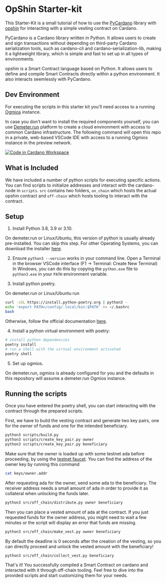 # OpShin Starter-kit

This Starter-Kit is a small tutorial of how to use the [PyCardano](https://github.com/Python-Cardano/pycardano) library 
with [opshin](https://github.com/OpShin/opshin) for interacting with a simple vesting contract on Cardano.

PyCardano is a Cardano library written in Python. It allows users to create and sign transactions without depending on third-party Cardano serialization tools, such as cardano-cli and cardano-serialization-lib, making it a lightweight library, which is simple and fast to set up in all types of environments.

opshin is a Smart Contract language based on Python. It allows users to define and compile Smart Contracts directly within a python environment.
It also interacts seemlessly with PyCardano.

## Dev Environment

For executing the scripts in this starter kit you'll need access to a running [Ogmios](https://ogmios.dev/) instance.

In case you don't want to install the required components yourself, you can use [Demeter.run](https://demeter.run) platform to create a cloud environment with access to common Cardano infrastructure. The following command will open this repo in a private, web-based VSCode IDE with access to a running Ogmios instance in the preview network.

[![Code in Cardano Workspace](https://demeter.run/code/badge.svg)](https://demeter.run/code/?repository=https://github.com/opshin/opshin-starter-kit&template=python&extension=ogmios)


## What is Included

We have included a number of python scripts for executing specific actions.
You can find scripts to initialize addresses and interact with the cardano-node in `scripts`.
`src` contains two folders, `on_chain` which hosts the actual opshin contract and `off-chain` which
hosts tooling to interact with the contract.


## Setup


1. Install Python 3.8, 3.9 or 3.10.

On demeter.run or Linux/Ubuntu, this version of python is usually already pre-installed. You can skip this step.
For other Operating Systems, you can download the installer [here](https://www.python.org/downloads/release/python-3810/).

2. Ensure `python3 --version` works in your command line. Open a Terminal in the browser VSCode interface (F1 -> Terminal: Create New Terminal)
In Windows, you can do this by copying the `python.exe` file to `python3.exe` in your `PATH` environment variable.

3. Install python poetry.

On demeter.run or Linux/Ubuntu run 
```bash
curl -sSL https://install.python-poetry.org | python3 -
echo 'export PATH=/config/.local/bin:$PATH' >> ~/.bashrc
bash
```

Otherwise, follow the official documentation [here](https://python-poetry.org/docs/#installation).


4. Install a python virtual environment with poetry:
```bash
# install python dependencies
poetry install
# run a shell with the virtual environment activated
poetry shell
```

5. Set up ogmios. 

On demeter.run, ogmios is already configured for you and the defaults in this repository will assume a demeter.run Ogmios instance.

## Running the scripts

Once you have entered the poetry shell, you can start interacting with the contract through the prepared scripts.

First, we have to build the vesting contract and generate two key pairs, one for the
owner of funds and one for the intended beneficiary.

```bash
python3 scripts/build.py
python3 scripts/create_key_pair.py owner
python3 scripts/create_key_pair.py beneficiary
```

Make sure that the owner is loaded up with some testnet ada before proceeding,
by using the [testnet faucet](https://docs.cardano.org/cardano-testnet/tools/faucet).
You can find the address of the owner key by running this command

```bash
cat keys/owner.addr
```

After requesting ada for the owner, send some ada to the beneficiary. The receiver address needs a small amount of ada
in order to provide it as collateral when unlocking the funds later.

```bash
python3 src/off_chain/distribute.py owner beneficiary 
```

Then you can place a vested amount of ada at the contract.
If you just requested funds for the owner address, you might need to wait a few minutes or the script will display an error that funds are missing.


```bash
python3 src/off_chain/make_vest.py owner beneficiary 
```

By default the deadline is 0 seconds after the creation of the vesting, so you can directly proceed and unlock
the vested amount with the beneficiary!

```bash
python3 src/off_chain/collect_vest.py beneficiary
```

That's it! You successfully compiled a Smart Contract on cardano and interacted with it through off-chain tooling.
Feel free to dive into the provided scripts and start customizing them for your needs.
